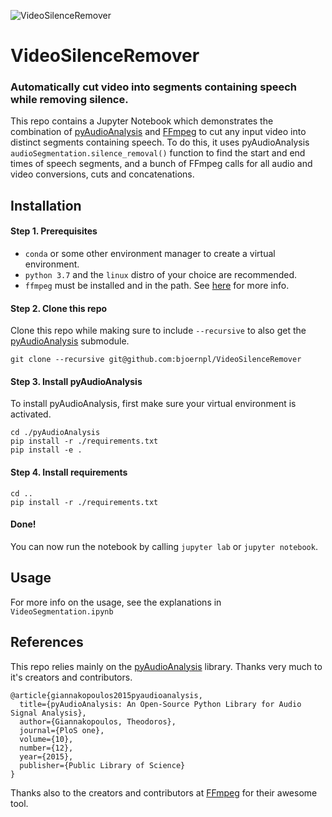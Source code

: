 ![VideoSilenceRemover](https://socialify.git.ci/bjoernpl/VideoSilenceRemover/image?description=1&descriptionEditable=Automatically%20cut%20video%20into%20segments%20containing%20speech%20while%20removing%20silence.&language=1&owner=1&pattern=Signal&theme=Dark)
# VideoSilenceRemover
### Automatically cut video into segments containing speech while removing silence.

This repo contains a Jupyter Notebook which demonstrates the combination
of [pyAudioAnalysis](https://github.com/tyiannak/pyAudioAnalysis) and [FFmpeg](https://ffmpeg.org/)
to cut any input video into distinct segments containing speech. To do this,
it uses pyAudioAnalysis `audioSegmentation.silence_removal()` function to find the start and end
times of speech segments, and a bunch of FFmpeg calls for all audio and video conversions, cuts and concatenations.

## Installation

#### Step 1. Prerequisites
- `conda` or some other environment manager to create a virtual environment.
- `python 3.7` and the `linux` distro of your choice are recommended.
- `ffmpeg` must be installed and in the path. See [here](https://ffmpeg.org/download.html) for more info.

#### Step 2. Clone this repo
Clone this repo while making sure to include `--recursive` to also get the [pyAudioAnalysis](https://github.com/tyiannak/pyAudioAnalysis) submodule.
```
git clone --recursive git@github.com:bjoernpl/VideoSilenceRemover
```

#### Step 3. Install pyAudioAnalysis
To install pyAudioAnalysis, first make sure your virtual environment is activated.
```
cd ./pyAudioAnalysis
pip install -r ./requirements.txt
pip install -e .
```

#### Step 4. Install requirements
```
cd ..
pip install -r ./requirements.txt
```

#### Done!
You can now run the notebook by calling `jupyter lab` or `jupyter notebook`.

## Usage
For more info on the usage, see the explanations in `VideoSegmentation.ipynb`

## References
This repo relies mainly on the [pyAudioAnalysis](https://github.com/tyiannak/pyAudioAnalysis) library. Thanks very much to it's creators and contributors.
```
@article{giannakopoulos2015pyaudioanalysis,
  title={pyAudioAnalysis: An Open-Source Python Library for Audio Signal Analysis},
  author={Giannakopoulos, Theodoros},
  journal={PloS one},
  volume={10},
  number={12},
  year={2015},
  publisher={Public Library of Science}
}
```

Thanks also to the creators and contributors at [FFmpeg](https://ffmpeg.org/) for their awesome tool.
